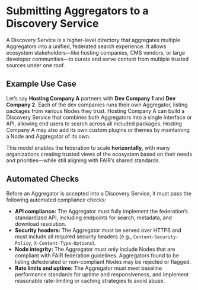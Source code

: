 # Submitting Aggregators to a Discovery Service

A Discovery Service is a higher-level directory that aggregates multiple Aggregators into a unified, federated search experience. It allows ecosystem stakeholders—like hosting companies, CMS vendors, or large developer communities—to curate and serve content from multiple trusted sources under one roof.

## Example Use Case

Let’s say **Hosting Company A** partners with **Dev Company 1** and **Dev Company 2.** Each of the dev companies runs their own Aggregator, listing packages from various Nodes they trust. Hosting Company A can build a Discovery Service that combines both Aggregators into a single interface or API, allowing end users to search across all included packages. Hosting Company A may also add its own custom plugins or themes by maintaining a Node and Aggregator of its own.

This model enables the federation to scale **horizontally**, with many organizations creating trusted views of the ecosystem based on their needs and priorities—while still aligning with FAIR’s shared standards.

## Automated Checks

Before an Aggregator is accepted into a Discovery Service, it must pass the following automated compliance checks:

* **API compliance:** The Aggregator must fully implement the federation’s standardized API, including endpoints for search, metadata, and download resolution.
* **Security headers:** The Aggregator must be served over HTTPS and must include all required security headers (e.g., `Content-Security-Policy`, `X-Content-Type-Options`).
* **Node integrity:** The Aggregator must only include Nodes that are compliant with FAIR federation guidelines. Aggregators found to be listing defederated or non-compliant Nodes may be rejected or flagged.
* **Rate limits and uptime:** The Aggregator must meet baseline performance standards for uptime and responsiveness, and implement reasonable rate-limiting or caching strategies to avoid abuse.
